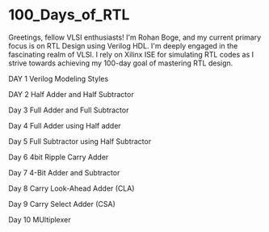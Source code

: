 # 100_Days_of_RTL
Greetings, fellow VLSI enthusiasts! I'm Rohan Boge, and my current primary focus is on RTL Design using Verilog HDL. I'm deeply engaged in the fascinating realm of VLSI. I rely on Xilinx ISE for simulating RTL codes as I strive towards achieving my 100-day goal of mastering RTL design.

DAY 1 Verilog Modeling Styles

DAY 2 Half Adder and Half Subtractor

Day 3 Full Adder and Full Subtractor

Day 4 Full Adder using Half adder

Day 5 Full Subtractor using Half Subtractor

Day 6  4bit Ripple Carry Adder

Day 7 4-Bit Adder and Subtractor

Day 8 Carry Look-Ahead Adder (CLA)

Day 9 Carry Select Adder (CSA)

Day 10 MUltiplexer







